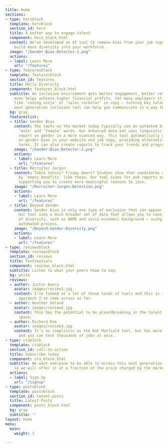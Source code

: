 ```yaml
---
title: Home
sections:
- type: heroblock
  template: heroblock
  section_id: hero
  title: A better way to engage talent
  component: hero_block.html
  content: We've developed an AI tool to remove bias from your job copy and help you
    build more diversity into your workforce.
  image: "/Gender-Bias-Detector-1.png"
  actions:
  - label: Learn More
    url: "/features"
- type: featuresblock
  template: featuresblock
  section_id: features
  title: Hello Diversity
  component: features_block.html
  subtitle: An inclusive environment gets better engagement, better retention and
    even helps achieve higher financial profits. Yet many employers still use language
    like ‘coding ninja’ or ‘sales rockstar’ in copy – turning key talent off. Our
    next generation inclusion tool can help you communicate in a way that’s more welcoming.
  bg: gray
  featureslist:
  - title: Gender Bias
    content: The tools on the market today typically use an outdated binary list of
      ‘male’ and ’female’ words. Our enhanced data set uses linguistic context to
      report on gender in a more nuanced way. This tool automatically generates alerts
      on gender bias in your website and job copy, providing alternative, more neutral
      terms. It can also create reports to track your trends and progress over time.
    image: "/Gender-Bias-Detector-1.png"
    actions:
    - label: Learn More
      url: "/features"
  - title: Recruiter Jargon
    content: Table tennis? Friday beers? Studies show that candidates are not persuaded
      by ‘empty benefits’ like these. Our tool scans for and reports on these too,
      supporting you to create more meaningful reasons to join.
    image: "/Recruiter-Jargon-Detection.png"
    actions:
    - label: Learn More
      url: "/features"
  - title: Beyond Gender
    content: Gender bias is only one type of exclusion that can appear in your copy.
      Our tool uses a much broader set of data that allows you to consider other dimensions
      of diversity, such as BAME and socio-economic background – using the same easy,
      automated process.
    image: "/Beyond-Gender-Diversity.png"
    actions:
    - label: Learn More
      url: "/features"
- type: reviewsblock
  template: reviewsblock
  section_id: reviews
  title: Testimonials
  component: reviews_block.html
  subtitle: Listen to what your peers have to say.
  bg: white
  reviews:
  - author: Justin Avery
    avatar: images/review1.jpg
    content: I've looked at a lot of these kinds of tools and this is the most promising
      appraoch I've come across so far.
  - author: Heather Deland
    avatar: images/review2.jpg
    content: This has the potential to be groundbreaking in the talent acquisition
      space.
  - author: Richard Roe
    avatar: images/review3.jpg
    content: It's as simplistic as the Kat Matfield tool, but has more dimensions
      and you can test thousands of jobs at once.
- type: ctablock
  template: ctablock
  section_id: call-to-action
  title: Subscribe today
  component: cta_block.html
  subtitle: We want everyone to be able to access this next generation inclusion tool,
    so we will offer it at a fraction of the price charged by the market leaders.
  actions:
  - label: Sign Up
    url: "/signup"
- type: postsblock
  template: postsblock
  section_id: recent-posts
  title: Latest Posts
  component: posts_block.html
  bg: gray
  subtitle: ''
layout: home
menu:
  main:
    weight: 1

---
```

